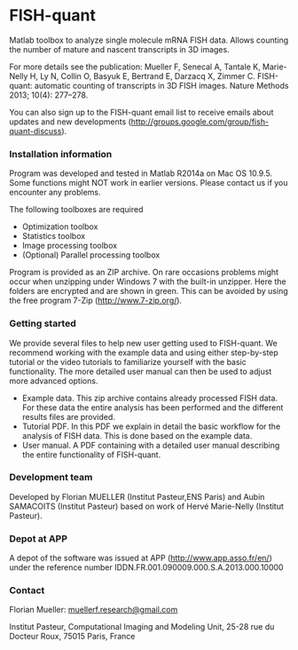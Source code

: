 # FISH-quant #

Matlab toolbox to analyze single molecule mRNA FISH data. Allows counting the number of mature and nascent transcripts in 3D images.

For more details see the publication: Mueller F, Senecal A, Tantale K, Marie-Nelly H, Ly N, Collin O, Basyuk E, Bertrand E, Darzacq X, Zimmer C. FISH-quant: automatic counting of transcripts in 3D FISH images. Nature Methods 2013; 10(4): 277–278.

You can also sign up to the FISH-quant email list to receive emails about updates and new developments (http://groups.google.com/group/fish-quant-discuss). 

### Installation information ###
Program was developed and tested in Matlab R2014a on Mac OS 10.9.5. Some functions might NOT work in earlier versions. Please contact us if you encounter any problems.

The following toolboxes are required

* Optimization toolbox
* Statistics toolbox
* Image processing toolbox
* (Optional) Parallel processing toolbox 

Program is provided as an ZIP archive. On rare occasions problems might occur when unzipping under Windows 7 with the built-in unzipper. Here the folders are encrypted and are shown in green. This can be avoided by using the free program 7-Zip (http://www.7-zip.org/). 

### Getting started ###
We provide several files to help new user getting used to FISH-quant. We recommend working with the example data and using either step-by-step tutorial or the video tutorials to familiarize yourself with the basic functionality. The more detailed user manual can then be used to adjust more advanced options.

* Example data. This zip archive contains already processed FISH data. For these data the entire analysis has been performed and the different results files are provided.
* Tutorial PDF. In this PDF we explain in detail the basic workflow for the analysis of FISH data. This is done based on the example data.
* User manual. A PDF containing with a detailed user manual describing the entire functionality of FISH-quant. 

### Development team ###
Developed by Florian MUELLER (Institut Pasteur,ENS Paris) and Aubin SAMACOITS (Institut Pasteur) based on work of Hervé Marie-Nelly (Institut Pasteur). 

###  Depot at APP ### 
A depot of the software was issued at APP (http://www.app.asso.fr/en/) under the reference number IDDN.FR.001.090009.000.S.A.2013.000.10000 

###  Contact ###  
Florian Mueller: muellerf.research@gmail.com

Institut Pasteur, Computational Imaging and Modeling Unit, 25-28 rue du Docteur Roux, 75015 Paris, France